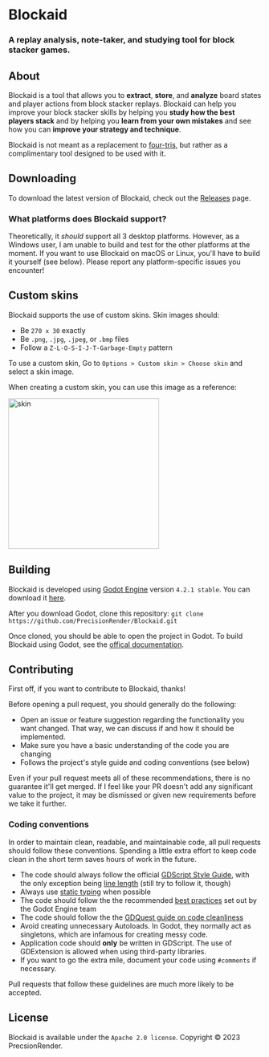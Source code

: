# Blockaid
### A replay analysis, note-taker, and studying tool for block stacker games.

## About
Blockaid is a tool that allows you to **extract**, **store**, and **analyze** board states and player actions from block stacker replays. Blockaid can help you improve your block stacker skills by helping you **study how the best players stack** and by helping you **learn from your own mistakes** and see how you can **improve your strategy and technique**.

Blockaid is not meant as a replacement to [four-tris](https://github.com/fiorescarlatto/four-tris), but rather as a complimentary tool designed to be used with it. 

## Downloading
To download the latest version of Blockaid, check out the [Releases](https://github.com/PrecisionRender/Blockaid/releases) page.

### What platforms does Blockaid support?
Theoretically, it *should* support all 3 desktop platforms. However, as a Windows user, I am unable to build and test for the other platforms at the moment. If you want to use Blockaid on macOS or Linux, you'll have to build it yourself (see below). Please report any platform-specific issues you encounter!

## Custom skins

Blockaid supports the use of custom skins. Skin images should:
- Be `270 x 30` exactly
- Be `.png`, `.jpg`, `.jpeg`, or `.bmp` files
- Follow a `Z-L-O-S-I-J-T-Garbage-Empty` pattern

To use a custom skin, Go to `Options > Custom skin > Choose skin` and select a skin image.

When creating a custom skin, you can use this image as a reference:

<img width="300" alt="skin" src="https://github.com/PrecisionRender/Blockaid/assets/89754713/446838d8-4e8a-449c-983f-2b62f33ee9b6">

## Building
Blockaid is developed using [Godot Engine](https://github.com/godotengine/godot) version `4.2.1 stable`. You can download it [here](https://godotengine.org/download/archive/4.2.1-stable/).

After you download Godot, clone this repository: `git clone https://github.com/PrecisionRender/Blockaid.git`

Once cloned, you should be able to open the project in Godot. To build Blockaid using Godot, see the [offical documentation](https://docs.godotengine.org/en/4.2/tutorials/export/index.html).

## Contributing
First off, if you want to contribute to Blockaid, thanks!

Before opening a pull request, you should generally do the following:

- Open an issue or feature suggestion regarding the functionality you want changed. That way, we can discuss if and how it should be implemented.
- Make sure you have a basic understanding of the code you are changing
- Follows the project's style guide and coding conventions (see below)

Even if your pull request meets all of these recommendations, there is no guarantee it'll get merged. If I feel like your PR doesn't add any significant value to the project, it may be dismissed or given new requirements before we take it further.

### Coding conventions
In order to maintain clean, readable, and maintainable code, all pull requests should follow these conventions. Spending a little extra effort to keep code clean in the short term saves hours of work in the future.

- The code should always follow the official [GDScript Style Guide](https://docs.godotengine.org/en/stable/tutorials/scripting/gdscript/gdscript_styleguide.html), with the only exception being [line length](https://docs.godotengine.org/en/stable/tutorials/scripting/gdscript/gdscript_styleguide.html#line-length) (still try to follow it, though)
- Always use [static typing](https://docs.godotengine.org/en/stable/tutorials/scripting/gdscript/static_typing.html) when possible
- The code should follow the the recommended [best practices](https://docs.godotengine.org/en/stable/tutorials/best_practices/index.html) set out by the Godot Engine team
- The code should follow the the [GDQuest guide on code cleanliness](https://www.gdquest.com/tutorial/godot/best-practices/code-cleanliness/)
- Avoid creating unnecessary Autoloads. In Godot, they normally act as singletons, which are infamous for creating messy code.
- Application code should **only** be written in GDScript. The use of GDExtension is allowed when using third-party libraries.
- If you want to go the extra mile, document your code using `#comments` if necessary.

Pull requests that follow these guidelines are much more likely to be accepted.

## License
Blockaid is available under the `Apache 2.0 license`. Copyright © 2023 PrecsionRender.
